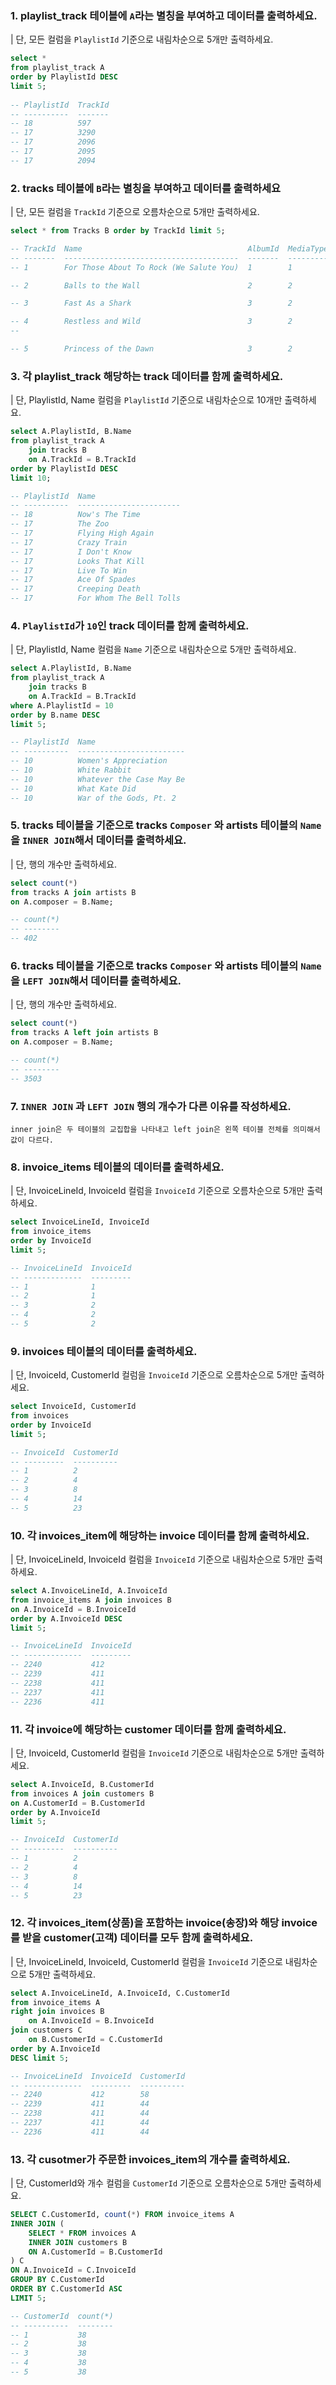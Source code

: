 ### 1. playlist_track 테이블에 `A`라는 별칭을 부여하고 데이터를 출력하세요.
| 단, 모든 컬럼을 `PlaylistId` 기준으로 내림차순으로 5개만 출력하세요.
```sql
select * 
from playlist_track A 
order by PlaylistId DESC  
limit 5;
 
-- PlaylistId  TrackId
-- ----------  -------
-- 18          597
-- 17          3290
-- 17          2096
-- 17          2095
-- 17          2094
```

### 2. tracks 테이블에 `B`라는 별칭을 부여하고 데이터를 출력하세요
| 단, 모든 컬럼을 `TrackId` 기준으로 오름차순으로 5개만 출력하세요.
```sql
select * from Tracks B order by TrackId limit 5;

-- TrackId  Name                                     AlbumId  MediaTypeId  GenreId  Composer                                                      Milliseconds  Bytes     UnitPrice
-- -------  ---------------------------------------  -------  -----------  -------  ------------------------------------------------------------  ------------  --------  ---------
-- 1        For Those About To Rock (We Salute You)  1        1            1        Angus Young, Malcolm Young, Brian Johnson                     343719        11170334  0.99

-- 2        Balls to the Wall                        2        2            1                                                                      342562        5510424   0.99

-- 3        Fast As a Shark                          3        2            1        F. Baltes, S. Kaufman, U. Dirkscneider & W. Hoffman           230619        3990994   0.99

-- 4        Restless and Wild                        3        2            1        F. Baltes, R.A. Smith-Diesel, S. Kaufman, U. Dirkscneider &   252051        4331779   0.99
--                                                                                  W. Hoffman

-- 5        Princess of the Dawn                     3        2            1        Deaffy & R.A. Smith-Diesel                                    375418        6290521   0.99
```
 
### 3. 각 playlist_track 해당하는 track 데이터를 함께 출력하세요.
| 단, PlaylistId, Name 컬럼을 `PlaylistId` 기준으로 내림차순으로 10개만 출력하세요. 
```sql
select A.PlaylistId, B.Name
from playlist_track A
    join tracks B
    on A.TrackId = B.TrackId
order by PlaylistId DESC
limit 10;

-- PlaylistId  Name
-- ----------  -----------------------
-- 18          Now's The Time
-- 17          The Zoo
-- 17          Flying High Again
-- 17          Crazy Train
-- 17          I Don't Know
-- 17          Looks That Kill
-- 17          Live To Win
-- 17          Ace Of Spades
-- 17          Creeping Death
-- 17          For Whom The Bell Tolls
```  

### 4. `PlaylistId`가 `10`인 track 데이터를 함께 출력하세요. 
| 단, PlaylistId, Name 컬럼을 `Name` 기준으로 내림차순으로 5개만 출력하세요.
```sql
select A.PlaylistId, B.Name
from playlist_track A
    join tracks B
    on A.TrackId = B.TrackId
where A.PlaylistId = 10
order by B.name DESC
limit 5;

-- PlaylistId  Name
-- ----------  ------------------------
-- 10          Women's Appreciation
-- 10          White Rabbit
-- 10          Whatever the Case May Be
-- 10          What Kate Did
-- 10          War of the Gods, Pt. 2
``` 

### 5. tracks 테이블을 기준으로 tracks `Composer` 와 artists 테이블의 `Name`을 `INNER JOIN`해서 데이터를 출력하세요.
| 단, 행의 개수만 출력하세요.
```sql
select count(*) 
from tracks A join artists B
on A.composer = B.Name;

-- count(*)
-- --------
-- 402
```

### 6. tracks 테이블을 기준으로 tracks `Composer` 와 artists 테이블의 `Name`을 `LEFT JOIN`해서 데이터를 출력하세요.
| 단, 행의 개수만 출력하세요.
```sql
select count(*) 
from tracks A left join artists B
on A.composer = B.Name;

-- count(*)
-- --------
-- 3503
```

### 7. `INNER JOIN` 과 `LEFT JOIN` 행의 개수가 다른 이유를 작성하세요.
```plain
inner join은 두 테이블의 교집합을 나타내고 left join은 왼쪽 테이블 전체를 의미해서 값이 다르다.
```

### 8. invoice_items 테이블의 데이터를 출력하세요.
| 단, InvoiceLineId, InvoiceId 컬럼을 `InvoiceId` 기준으로 오름차순으로 5개만 출력하세요.
```sql
select InvoiceLineId, InvoiceId
from invoice_items
order by InvoiceId
limit 5;

-- InvoiceLineId  InvoiceId
-- -------------  ---------
-- 1              1
-- 2              1
-- 3              2
-- 4              2
-- 5              2
``` 

### 9. invoices 테이블의 데이터를 출력하세요.
| 단, InvoiceId, CustomerId 컬럼을 `InvoiceId` 기준으로 오름차순으로 5개만 출력하세요.
```sql
select InvoiceId, CustomerId
from invoices
order by InvoiceId
limit 5;

-- InvoiceId  CustomerId
-- ---------  ----------
-- 1          2
-- 2          4
-- 3          8
-- 4          14
-- 5          23
``` 

### 10. 각 invoices_item에 해당하는 invoice 데이터를 함께 출력하세요.
| 단, InvoiceLineId, InvoiceId 컬럼을 `InvoiceId` 기준으로 내림차순으로 5개만 출력하세요.
```sql
select A.InvoiceLineId, A.InvoiceId
from invoice_items A join invoices B
on A.InvoiceId = B.InvoiceId
order by A.InvoiceId DESC
limit 5;

-- InvoiceLineId  InvoiceId
-- -------------  ---------
-- 2240           412
-- 2239           411
-- 2238           411
-- 2237           411
-- 2236           411
``` 


### 11. 각 invoice에 해당하는 customer 데이터를 함께 출력하세요.
| 단, InvoiceId, CustomerId 컬럼을 `InvoiceId` 기준으로 내림차순으로 5개만 출력하세요.
```sql
select A.InvoiceId, B.CustomerId
from invoices A join customers B 
on A.CustomerId = B.CustomerId
order by A.InvoiceId
limit 5;

-- InvoiceId  CustomerId
-- ---------  ----------
-- 1          2
-- 2          4
-- 3          8
-- 4          14
-- 5          23
``` 

### 12. 각 invoices_item(상품)을 포함하는 invoice(송장)와 해당 invoice를 받을 customer(고객) 데이터를 모두 함께 출력하세요.
| 단, InvoiceLineId, InvoiceId, CustomerId 컬럼을 `InvoiceId` 기준으로 내림차순으로 5개만 출력하세요.
```sql
select A.InvoiceLineId, A.InvoiceId, C.CustomerId
from invoice_items A 
right join invoices B 
    on A.InvoiceId = B.InvoiceId
join customers C 
    on B.CustomerId = C.CustomerId
order by A.InvoiceId 
DESC limit 5;

-- InvoiceLineId  InvoiceId  CustomerId
-- -------------  ---------  ----------
-- 2240           412        58
-- 2239           411        44
-- 2238           411        44
-- 2237           411        44
-- 2236           411        44
```

### 13. 각 cusotmer가 주문한 invoices_item의 개수를 출력하세요.
| 단, CustomerId와 개수 컬럼을 `CustomerId` 기준으로 오름차순으로 5개만 출력하세요.
```sql
SELECT C.CustomerId, count(*) FROM invoice_items A
INNER JOIN (
    SELECT * FROM invoices A
    INNER JOIN customers B
    ON A.CustomerId = B.CustomerId
) C
ON A.InvoiceId = C.InvoiceId
GROUP BY C.CustomerId
ORDER BY C.CustomerId ASC
LIMIT 5;

-- CustomerId  count(*)
-- ----------  --------
-- 1           38
-- 2           38
-- 3           38
-- 4           38
-- 5           38
```


